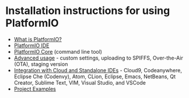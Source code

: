 Installation instructions for using PlatformIO
=================================================

- [What is PlatformIO?](https://docs.platformio.org/en/latest/what-is-platformio.html?utm_source=github&utm_medium=arduino-esp32)
- [PlatformIO IDE](https://platformio.org/platformio-ide?utm_source=github&utm_medium=arduino-esp32)
- [PlatformIO Core](https://docs.platformio.org/en/latest/core.html?utm_source=github&utm_medium=arduino-esp32) (command line tool)
- [Advanced usage](https://docs.platformio.org/en/latest/platforms/espressif32.html?utm_source=github&utm_medium=arduino-esp32) -
  custom settings, uploading to SPIFFS, Over-the-Air (OTA), staging version
- [Integration with Cloud and Standalone IDEs](https://docs.platformio.org/en/latest/ide.html?utm_source=github&utm_medium=arduino-esp32) -
  Cloud9, Codeanywhere, Eclipse Che (Codenvy), Atom, CLion, Eclipse, Emacs, NetBeans, Qt Creator, Sublime Text, VIM, Visual Studio, and VSCode
- [Project Examples](https://docs.platformio.org/en/latest/platforms/espressif32.html?utm_source=github&utm_medium=arduino-esp32#examples)
